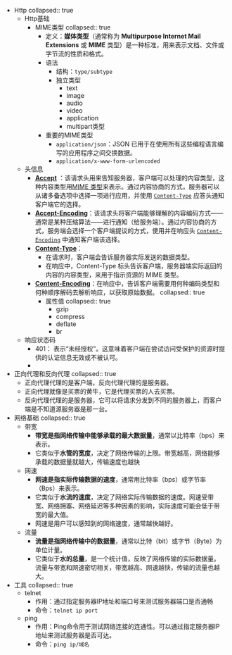- Http
  collapsed:: true
	- Http基础
		- MIME类型
		  collapsed:: true
			- 定义：**媒体类型**（通常称为 **Multipurpose Internet Mail Extensions** 或 **MIME** 类型）是一种标准，用来表示文档、文件或字节流的性质和格式。
			- 语法
				- 结构：`type/subtype`
				- 独立类型
					- text
					- image
					- audio
					- video
					- application
					- multipart类型
			- 重要的MIME类型
				- `application/json`：JSON 已用于在使用所有这些编程语言编写的应用程序之间交换数据。
				- `application/x-www-form-urlencoded`
	- 头信息
		- [**Accept**](https://developer.mozilla.org/zh-CN/docs/Web/HTTP/Headers/Accept) ：该请求头用来告知服务器，客户端可以处理的内容类型，这种内容类型用[MIME 类型](https://developer.mozilla.org/zh-CN/docs/Web/HTTP/Basics_of_HTTP/MIME_types)来表示。通过内容协商的方式，服务器可以从诸多备选项中选择一项进行应用，并使用 [`Content-Type`](https://developer.mozilla.org/zh-CN/docs/Web/HTTP/Headers/Content-Type) 应答头通知客户端它的选择。
		- [**Accept-Encoding**](https://developer.mozilla.org/zh-CN/docs/Web/HTTP/Headers/Accept-Encoding)：该请求头将客户端能够理解的内容编码方式——通常是某种压缩算法——进行通知（给服务端）。通过内容协商的方式，服务端会选择一个客户端提议的方式，使用并在响应头 [`Content-Encoding`](https://developer.mozilla.org/zh-CN/docs/Web/HTTP/Headers/Content-Encoding) 中通知客户端该选择。
		- [**Content-Type**](https://developer.mozilla.org/zh-CN/docs/Web/HTTP/Headers/Content-Type)：
			- 在请求时，客户端会告诉服务器实际发送的数据类型。
			- 在响应中，Content-Type 标头告诉客户端，服务器端实际返回的内容的内容类型，来用于指示资源的 MIME 类型。
		- [**Content-Encoding**](https://developer.mozilla.org/zh-CN/docs/Web/HTTP/Headers/Content-Encoding)：在响应中，告诉客户端需要用何种编码类型和何种顺序解码去解析响应，以获取原始数据。
		  collapsed:: true
			- 属性值
			  collapsed:: true
				- gzip
				- compress
				- deflate
				- br
	- 响应状态码
		- 401： 表示“未经授权”。这意味着客户端在尝试访问受保护的资源时提供的认证信息无效或不被认可。
		-
- 正向代理和反向代理
  collapsed:: true
	- 正向代理代理的是客户端，反向代理代理的是服务器。
	- 正向代理就像是买票的黄牛，它是代理买票的人去买票。
	- 反向代理代理的是服务器，它可以将请求分发到不同的服务器上，而客户端是不知道源服务器是那一台。
- 网络基础
  collapsed:: true
	- 带宽
		- **带宽是指网络传输中能够承载的最大数据量**，通常以比特率（bps）来表示。
		- 它类似于**水管的宽度**，决定了网络传输的上限。带宽越高，网络能够承载的数据量就越大，传输速度也越快
	- 网速
		- **网速是指实际传输数据的速度**，通常用比特率（bps）或字节率（Bps）来表示。
		- 它类似于**水流的速度**，决定了网络实际传输数据的速度。网速受带宽、网络拥塞、网络延迟等多种因素的影响，实际速度可能会低于带宽的最大值。
		- 网速是用户可以感知到的网络速度，通常越快越好。
	- 流量
		- **流量是指网络传输中的数据量**，通常以比特（bit）或字节（Byte）为单位计量。
		- 它类似于**水的总量**，是一个统计值，反映了网络传输的实际数据量。流量与带宽和网速密切相关，带宽越高、网速越快，传输的流量也越大。
- 工具
  collapsed:: true
	- telnet
		- 作用：通过指定服务器IP地址和端口号来测试服务器端口是否通畅
		- 命令：`telnet ip port`
	- ping
		- 作用：Ping命令用于测试网络连接的连通性。可以通过指定服务器IP地址来测试服务器是否可达。
		- 命令：`ping ip/域名`
